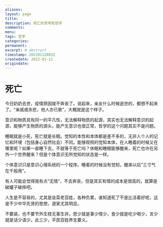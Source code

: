 ```yaml
---
aliases:
layout: page
title:
description: 死亡的思考和哲学
comments:
menu:
tags: 哲学
categories:
permanent: 
excerpt: # abstract
timestamp: 202201120832
createdate: 2022-01-12
origindate: 
---
```


# 死亡

今日奶奶去世，疫情原因就不奔丧了。说起来，亲友什么时候逝世的，都想不起来了。“亲戚或余悲，他人亦已歌”，大概就是这个样子。

意识和物质具有同一的平凡性，无法解释物质的起源，其实也无法解释意识的起源，能够产生物质的源头，能产生意识也很正常，哲学的这个问题其实不是问题。

睡眠就是小死，死亡就是长眠。觉知的本性和本体都是差不多的，无非人个人的记忆和环境（包括身心自然社会）不同。能够观照的觉知本体，在人睡着的时候又在哪里呢？如果一直睡下去，不就等于死亡吗？休眠和睡眠能够醒来，死亡也许在另外一个世界醒来？但是个体意识无所觉知的状态是一样。

个体意识只是意识心理系统的一个程序。睡着的时候没有觉知，醒来以后“三寸气在千般用”。

有人可能会觉得我有点“无情”，不去奔丧，但是其实有情的成本是很高的，就算是破罐子破摔吧。

人生是不容易的，尤其是韭菜老百姓，各种负累，谁知道死了不是比活着好呢，这是不少中华先贤的思想，道家尤其明显。

不要装，也不要节外生枝无事生非。思少就是事少情少，食少就是吃少喝少，言少就是话少语少。此三少，平民百姓养生要义。